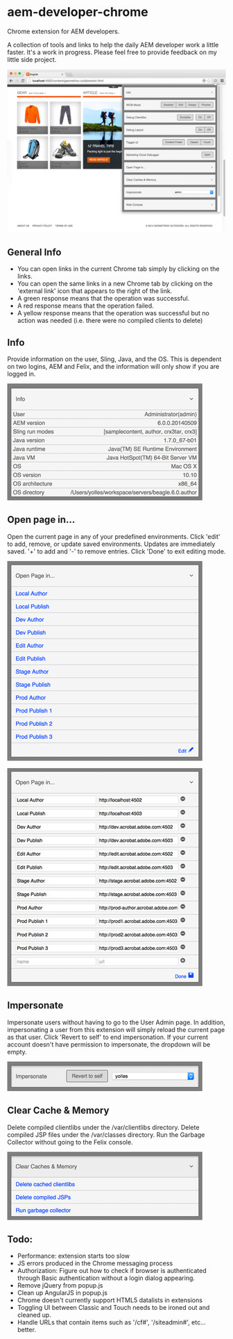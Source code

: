 aem-developer-chrome
====================

Chrome extension for AEM developers.

A collection of tools and links to help the daily AEM developer work a little faster. It's a work in progress. Please feel free to provide feedback on my little side project.

![Browser screenshot](images/screenshot_geometrixx.png)

General Info
------------

+ You can open links in the current Chrome tab simply by clicking on the links.
+ You can open the same links in a new Chrome tab by clicking on the 'external link' icon that appears to the right of the link.
+ A green response means that the operation was successful.
+ A red response means that the operation failed.
+ A yellow response means that the operation was successful but no action was needed (i.e. there were no compiled clients to delete)

Info
----

Provide information on the user, Sling, Java, and the OS. This is dependent on two logins, AEM and Felix, and the information will only show if you are logged in.

![Info screenshot](images/screenshot_info.png)


Open page in...
---------------

Open the current page in any of your predefined environments. Click 'edit' to add, remove, or update saved environments. Updates are immediately saved. '+' to add and '-' to remove entries. Click 'Done' to exit editing mode.

![Open page in screenshot](images/screenshot_openin.png)

![Open page in edit mode screenshot](images/screenshot_openin_edit.png)

Impersonate
-----------

Impersonate users without having to go to the User Admin page. In addition, impersonating a user from this extension will simply reload the current page as that user. Click 'Revert to self' to end impersonation. If your current account doesn't have permission to impersonate, the dropdown will be empty.

![Impersonate screenshot](images/screenshot_impersonate.png)

Clear Cache & Memory
--------------------

Delete compiled clientlibs under the /var/clientlibs directory. Delete compiled JSP files under the /var/classes directory. Run the Garbage Collector without going to the Felix console.

![Browser screenshot](images/screenshot_clearcache.png)


Todo:
-----
+ Performance: extension starts too slow
+ JS errors produced in the Chrome messaging process
+ Authorization: Figure out how to check if browser is authenticated through Basic authentication without a login dialog appearing.
+ Remove jQuery from popup.js
+ Clean up AngularJS in popup.js
+ Chrome doesn't currently support HTML5 datalists in extensions
+ Toggling UI between Classic and Touch needs to be ironed out and cleaned up.
+ Handle URLs that contain items such as '/cf#', '/siteadmin#', etc... better.